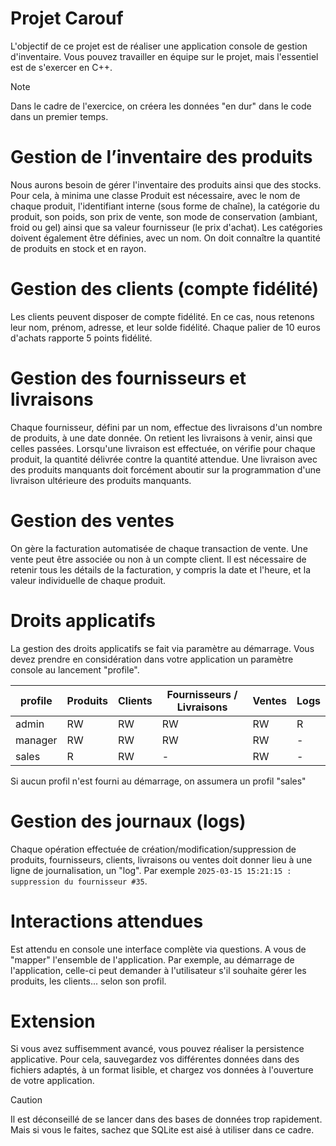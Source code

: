 # Projet Carouf

L'objectif de ce projet est de réaliser une application console de gestion d'inventaire.
Vous pouvez travailler en équipe sur le projet, mais l'essentiel est de s'exercer en C++.

> [!NOTE]
> Dans le cadre de l'exercice, on créera les données "en dur" dans le code dans un premier temps.

# Gestion de l’inventaire des produits

Nous aurons besoin de gérer l'inventaire des produits ainsi que des stocks.
Pour cela, à minima une classe Produit est nécessaire, avec le nom de chaque produit, l'identifiant interne (sous forme de chaîne), la catégorie du produit, son poids, son prix de vente, son mode de conservation (ambiant, froid ou gel) ainsi que sa valeur fournisseur (le prix d'achat).
Les catégories doivent également être définies, avec un nom.
On doit connaître la quantité de produits en stock et en rayon.

# Gestion des clients (compte fidélité)

Les clients peuvent disposer de compte fidélité. En ce cas, nous retenons leur nom, prénom, adresse, et leur solde fidélité. Chaque palier de 10 euros d'achats rapporte 5 points fidélité.

# Gestion des fournisseurs et livraisons

Chaque fournisseur, défini par un nom, effectue des livraisons d'un nombre de produits, à une date donnée.
On retient les livraisons à venir, ainsi que celles passées.
Lorsqu'une livraison est effectuée, on vérifie pour chaque produit, la quantité délivrée contre la quantité attendue.
Une livraison avec des produits manquants doit forcément aboutir sur la programmation d'une livraison ultérieure des produits manquants.

# Gestion des ventes

On gère la facturation automatisée de chaque transaction de vente. Une vente peut être associée ou non à un compte client.
Il est nécessaire de retenir tous les détails de la facturation, y compris la date et l'heure, et la valeur individuelle de chaque produit.

# Droits applicatifs

La gestion des droits applicatifs se fait via paramètre au démarrage.
Vous devez prendre en considération dans votre application un paramètre console au lancement "profile".

| profile | Produits | Clients | Fournisseurs / Livraisons | Ventes | Logs |
| ------- | -------- | ------- | ------------------------- | ------ | ---- |
| admin   | RW       | RW      | RW                        | RW     | R    |
| manager | RW       | RW      | RW                        | RW     | -    |
| sales   | R        | RW      | -                         | RW     | -    |

Si aucun profil n'est fourni au démarrage, on assumera un profil "sales"

# Gestion des journaux (logs)

Chaque opération effectuée de création/modification/suppression de produits, fournisseurs, clients, livraisons ou ventes doit donner lieu à une ligne de journalisation, un "log". Par exemple `2025-03-15 15:21:15 : suppression du fournisseur #35`.

# Interactions attendues

Est attendu en console une interface complète via questions.
A vous de "mapper" l'ensemble de l'application.
Par exemple, au démarrage de l'application, celle-ci peut demander à l'utilisateur s'il souhaite gérer les produits, les clients... selon son profil.

# Extension

Si vous avez suffisemment avancé, vous pouvez réaliser la persistence applicative.
Pour cela, sauvegardez vos différentes données dans des fichiers adaptés, à un format lisible, et chargez vos données à l'ouverture de votre application.

> [!CAUTION]
> Il est déconseillé de se lancer dans des bases de données trop rapidement. Mais si vous le faites, sachez que SQLite est aisé à utiliser dans ce cadre.
